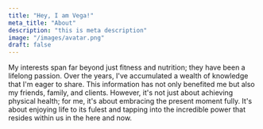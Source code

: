 ```yaml
---
title: "Hey, I am Vega!"
meta_title: "About"
description: "this is meta description"
image: "/images/avatar.png"
draft: false
---
```


My interests span far beyond just fitness and nutrition; they have been a lifelong passion. Over the years, I've accumulated a wealth of knowledge that I'm eager to share. This information has not only benefited me but also my friends, family, and clients. However, it's not just about achieving physical health; for me, it's about embracing the present moment fully. It's about enjoying life to its fulest and tapping into the incredible power that resides within us in the here and now.
